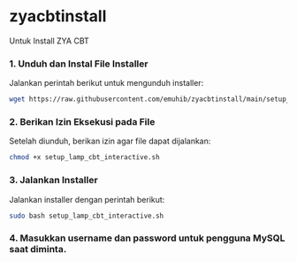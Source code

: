 # zyacbtinstall
Untuk Install ZYA CBT

### 1. Unduh dan Instal File Installer
Jalankan perintah berikut untuk mengunduh installer:

```bash
wget https://raw.githubusercontent.com/emuhib/zyacbtinstall/main/setup_lamp_cbt_interactive.sh
```

### 2. Berikan Izin Eksekusi pada File
Setelah diunduh, berikan izin agar file dapat dijalankan:

```bash
chmod +x setup_lamp_cbt_interactive.sh
```

### 3. Jalankan Installer
Jalankan installer dengan perintah berikut:

```bash
sudo bash setup_lamp_cbt_interactive.sh
```

### 4. Masukkan username dan password untuk pengguna MySQL saat diminta.

```
